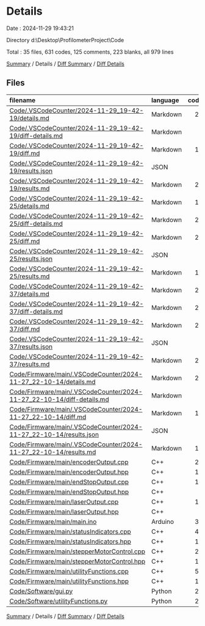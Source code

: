 # Details

Date : 2024-11-29 19:43:21

Directory d:\\Desktop\\ProfilometerProject\\Code

Total : 35 files,  631 codes, 125 comments, 223 blanks, all 979 lines

[Summary](results.md) / Details / [Diff Summary](diff.md) / [Diff Details](diff-details.md)

## Files
| filename | language | code | comment | blank | total |
| :--- | :--- | ---: | ---: | ---: | ---: |
| [Code/.VSCodeCounter/2024-11-29_19-42-19/details.md](/Code/.VSCodeCounter/2024-11-29_19-42-19/details.md) | Markdown | 27 | 0 | 6 | 33 |
| [Code/.VSCodeCounter/2024-11-29_19-42-19/diff-details.md](/Code/.VSCodeCounter/2024-11-29_19-42-19/diff-details.md) | Markdown | 9 | 0 | 6 | 15 |
| [Code/.VSCodeCounter/2024-11-29_19-42-19/diff.md](/Code/.VSCodeCounter/2024-11-29_19-42-19/diff.md) | Markdown | 12 | 0 | 7 | 19 |
| [Code/.VSCodeCounter/2024-11-29_19-42-19/results.json](/Code/.VSCodeCounter/2024-11-29_19-42-19/results.json) | JSON | 1 | 0 | 0 | 1 |
| [Code/.VSCodeCounter/2024-11-29_19-42-19/results.md](/Code/.VSCodeCounter/2024-11-29_19-42-19/results.md) | Markdown | 21 | 0 | 7 | 28 |
| [Code/.VSCodeCounter/2024-11-29_19-42-25/details.md](/Code/.VSCodeCounter/2024-11-29_19-42-25/details.md) | Markdown | 11 | 0 | 6 | 17 |
| [Code/.VSCodeCounter/2024-11-29_19-42-25/diff-details.md](/Code/.VSCodeCounter/2024-11-29_19-42-25/diff-details.md) | Markdown | 29 | 0 | 6 | 35 |
| [Code/.VSCodeCounter/2024-11-29_19-42-25/diff.md](/Code/.VSCodeCounter/2024-11-29_19-42-25/diff.md) | Markdown | 25 | 0 | 7 | 32 |
| [Code/.VSCodeCounter/2024-11-29_19-42-25/results.json](/Code/.VSCodeCounter/2024-11-29_19-42-25/results.json) | JSON | 1 | 0 | 0 | 1 |
| [Code/.VSCodeCounter/2024-11-29_19-42-25/results.md](/Code/.VSCodeCounter/2024-11-29_19-42-25/results.md) | Markdown | 14 | 0 | 7 | 21 |
| [Code/.VSCodeCounter/2024-11-29_19-42-37/details.md](/Code/.VSCodeCounter/2024-11-29_19-42-37/details.md) | Markdown | 27 | 0 | 6 | 33 |
| [Code/.VSCodeCounter/2024-11-29_19-42-37/diff-details.md](/Code/.VSCodeCounter/2024-11-29_19-42-37/diff-details.md) | Markdown | 29 | 0 | 6 | 35 |
| [Code/.VSCodeCounter/2024-11-29_19-42-37/diff.md](/Code/.VSCodeCounter/2024-11-29_19-42-37/diff.md) | Markdown | 24 | 0 | 7 | 31 |
| [Code/.VSCodeCounter/2024-11-29_19-42-37/results.json](/Code/.VSCodeCounter/2024-11-29_19-42-37/results.json) | JSON | 1 | 0 | 0 | 1 |
| [Code/.VSCodeCounter/2024-11-29_19-42-37/results.md](/Code/.VSCodeCounter/2024-11-29_19-42-37/results.md) | Markdown | 21 | 0 | 7 | 28 |
| [Code/Firmware/main/.VSCodeCounter/2024-11-27_22-10-14/details.md](/Code/Firmware/main/.VSCodeCounter/2024-11-27_22-10-14/details.md) | Markdown | 22 | 0 | 6 | 28 |
| [Code/Firmware/main/.VSCodeCounter/2024-11-27_22-10-14/diff-details.md](/Code/Firmware/main/.VSCodeCounter/2024-11-27_22-10-14/diff-details.md) | Markdown | 9 | 0 | 6 | 15 |
| [Code/Firmware/main/.VSCodeCounter/2024-11-27_22-10-14/diff.md](/Code/Firmware/main/.VSCodeCounter/2024-11-27_22-10-14/diff.md) | Markdown | 12 | 0 | 7 | 19 |
| [Code/Firmware/main/.VSCodeCounter/2024-11-27_22-10-14/results.json](/Code/Firmware/main/.VSCodeCounter/2024-11-27_22-10-14/results.json) | JSON | 1 | 0 | 0 | 1 |
| [Code/Firmware/main/.VSCodeCounter/2024-11-27_22-10-14/results.md](/Code/Firmware/main/.VSCodeCounter/2024-11-27_22-10-14/results.md) | Markdown | 15 | 0 | 7 | 22 |
| [Code/Firmware/main/encoderOutput.cpp](/Code/Firmware/main/encoderOutput.cpp) | C++ | 27 | 11 | 8 | 46 |
| [Code/Firmware/main/encoderOutput.hpp](/Code/Firmware/main/encoderOutput.hpp) | C++ | 11 | 0 | 4 | 15 |
| [Code/Firmware/main/endStopOutput.cpp](/Code/Firmware/main/endStopOutput.cpp) | C++ | 11 | 6 | 7 | 24 |
| [Code/Firmware/main/endStopOutput.hpp](/Code/Firmware/main/endStopOutput.hpp) | C++ | 8 | 0 | 5 | 13 |
| [Code/Firmware/main/laserOutput.cpp](/Code/Firmware/main/laserOutput.cpp) | C++ | 12 | 6 | 5 | 23 |
| [Code/Firmware/main/laserOutput.hpp](/Code/Firmware/main/laserOutput.hpp) | C++ | 9 | 0 | 4 | 13 |
| [Code/Firmware/main/main.ino](/Code/Firmware/main/main.ino) | Arduino | 35 | 10 | 6 | 51 |
| [Code/Firmware/main/statusIndicators.cpp](/Code/Firmware/main/statusIndicators.cpp) | C++ | 46 | 15 | 9 | 70 |
| [Code/Firmware/main/statusIndicators.hpp](/Code/Firmware/main/statusIndicators.hpp) | C++ | 12 | 0 | 6 | 18 |
| [Code/Firmware/main/stepperMotorControl.cpp](/Code/Firmware/main/stepperMotorControl.cpp) | C++ | 22 | 16 | 12 | 50 |
| [Code/Firmware/main/stepperMotorControl.hpp](/Code/Firmware/main/stepperMotorControl.hpp) | C++ | 12 | 0 | 4 | 16 |
| [Code/Firmware/main/utilityFunctions.cpp](/Code/Firmware/main/utilityFunctions.cpp) | C++ | 51 | 17 | 18 | 86 |
| [Code/Firmware/main/utilityFunctions.hpp](/Code/Firmware/main/utilityFunctions.hpp) | C++ | 16 | 0 | 4 | 20 |
| [Code/Software/gui.py](/Code/Software/gui.py) | Python | 21 | 20 | 16 | 57 |
| [Code/Software/utilityFunctions.py](/Code/Software/utilityFunctions.py) | Python | 27 | 24 | 11 | 62 |

[Summary](results.md) / Details / [Diff Summary](diff.md) / [Diff Details](diff-details.md)